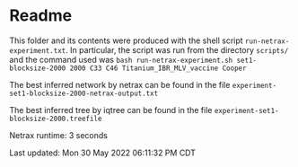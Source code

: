 # Readme

This folder and its contents were produced with the shell script
`run-netrax-experiment.txt`. In particular, the script was run from the
directory `scripts/` and the command used was `bash run-netrax-experiment.sh
set1-blocksize-2000 2000 C33 C46 Titanium_IBR_MLV_vaccine Cooper`

The best inferred network by netrax can be found in the file
`experiment-set1-blocksize-2000-netrax-output.txt`

The best inferred tree by iqtree can be found in the file
`experiment-set1-blocksize-2000.treefile`

Netrax runtime: 3 seconds

Last updated: Mon 30 May 2022 06:11:32 PM CDT
